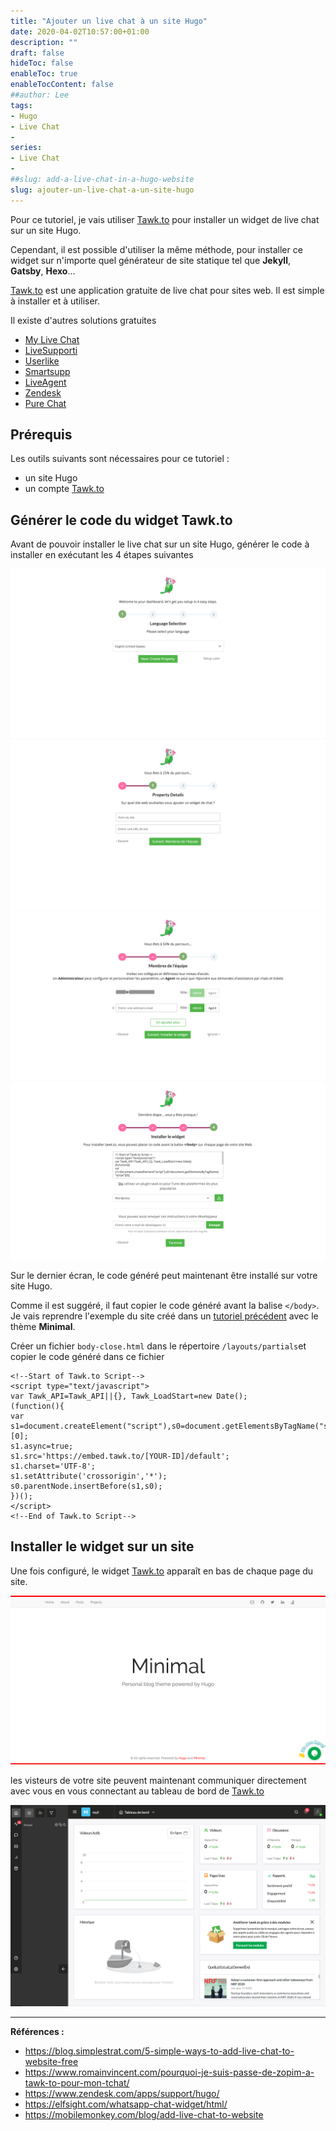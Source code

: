 ```yaml
---
title: "Ajouter un live chat à un site Hugo"
date: 2020-04-02T10:57:00+01:00
description: ""
draft: false
hideToc: false
enableToc: true
enableTocContent: false
##author: Lee
tags: 
- Hugo
- Live Chat
-
series:
- Live Chat
-
##slug: add-a-live-chat-in-a-hugo-website
slug: ajouter-un-live-chat-a-un-site-hugo
---
```


Pour ce tutoriel, je vais utiliser [Tawk.to](https://www.tawk.to/) pour installer un widget de live chat sur un site Hugo.

Cependant, il est possible d'utiliser la même méthode, pour installer ce widget sur n'importe quel générateur de site statique tel que **Jekyll**, **Gatsby**, **Hexo**...

[Tawk.to](https://www.tawk.to/) est une application gratuite de live chat pour sites web. Il est simple à installer et à utiliser.

Il existe d'autres solutions gratuites 

* [My Live Chat](https://mylivechat.com/)
* [LiveSupporti](https://livesupporti.com/)
* [Userlike](https://www.userlike.com/)
* [Smartsupp](https://www.smartsupp.com/)
* [LiveAgent](https://www.liveagent.com/)
* [Zendesk](https://www.zoho.com/desk/live-chat-ticketing-software.html)
* [Pure Chat](https://purechat.com/)


## Prérequis

Les outils suivants sont nécessaires pour ce tutoriel :

- un site Hugo  
- un compte [Tawk.to](https://www.tawk.to/)

## Générer le code du widget Tawk.to

Avant de pouvoir installer le live chat sur un site Hugo, générer le code à installer en exécutant les 4 étapes suivantes

!["tawk.to setup 1"](./tawk-to-setup-1.png " ")
!["tawk.to setup 2"](./tawk-to-setup-2.png " ")
!["tawk.to setup 3"](./tawk-to-setup-3.png " ")
!["tawk.to setup 4"](./tawk-to-setup-4.png " ")

Sur le dernier écran, le code généré peut maintenant être installé sur votre site Hugo.

Comme il est suggéré, il faut copier le code généré avant la balise `</body>`. Je vais reprendre l'exemple du site créé dans un [tutoriel précédent](posts/2020-01-05-create-a-website-with-hugo-and-deploy-to-netlify/) avec le thème **Minimal**.

Créer un fichier `body-close.html` dans le répertoire `/layouts/partials`et copier le code généré dans ce fichier 

    <!--Start of Tawk.to Script-->
    <script type="text/javascript">
    var Tawk_API=Tawk_API||{}, Tawk_LoadStart=new Date();
    (function(){
    var s1=document.createElement("script"),s0=document.getElementsByTagName("script")[0];
    s1.async=true;
    s1.src='https://embed.tawk.to/[YOUR-ID]/default';
    s1.charset='UTF-8';
    s1.setAttribute('crossorigin','*');
    s0.parentNode.insertBefore(s1,s0);
    })();
    </script>
    <!--End of Tawk.to Script-->

## Installer le widget sur un site

Une fois configuré, le widget [Tawk.to](https://www.tawk.to/) apparaît en bas de chaque page du site.

!["tawk.to setup done"](./tawk-to-setup-done.png " ")

les visteurs de votre site peuvent maintenant communiquer directement avec vous en vous connectant au tableau de bord de [Tawk.to](https://www.tawk.to/)

!["tawk.to dashboard"](./tawk-to-dashboard.png " ")

---

**Références :**

- https://blog.simplestrat.com/5-simple-ways-to-add-live-chat-to-website-free
- https://www.romainvincent.com/pourquoi-je-suis-passe-de-zopim-a-tawk-to-pour-mon-tchat/
- https://www.zendesk.com/apps/support/hugo/
- https://elfsight.com/whatsapp-chat-widget/html/
- https://mobilemonkey.com/blog/add-live-chat-to-website

  